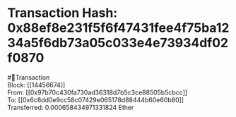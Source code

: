 
Transaction Hash: 0x88ef8e231f5f6f47431fee4f75ba1234a5f6db73a05c033e4e73934df02f0870
====================================================================================
  
#💸Transaction  
Block: [[14456674]]  
From: [[0x97b70c430fa730ad36318d7b5c3ce88505b5cbcc]]  
To: [[0x6c8dd0e9cc58c07429e065178d88444b60e60b80]]  
Transferred: 0.000658434971331824 Ether